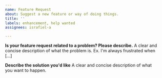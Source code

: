 ```yaml
---
name: Feature Request
about: Suggest a new feature or way of doing things.
title: ''
labels: enhancement, help wanted
assignees: israfiel-a

---
```


**Is your feature request related to a problem? Please describe.**
A clear and concise description of what the problem is. Ex. I'm always frustrated when [...]

**Describe the solution you'd like**
A clear and concise description of what you want to happen.
